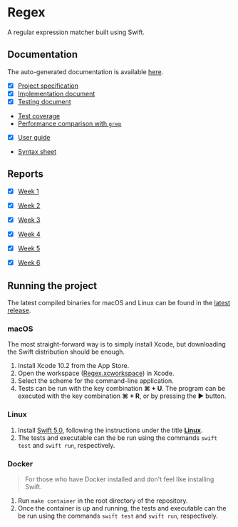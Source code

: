 # Regex

A regular expression matcher built using Swift.


## Documentation

The auto-generated documentation is available [here](https://xoudini.github.io/regex).

- [x] [Project specification](Docs/SPECIFICATION.md)
- [x] [Implementation document](Docs/IMPLEMENTATION.md)
- [x] [Testing document](Docs/TESTING.md)
 - [Test coverage](Docs/coverage.txt)
 - [Performance comparison with `grep`](Docs/performance.csv)
- [x] [User guide](Docs/USAGE.md)
 - [Syntax sheet](Docs/SYNTAX.md)


## Reports

- [x] [Week 1](Docs/Reports/1.md)
- [x] [Week 2](Docs/Reports/2.md)
- [x] [Week 3](Docs/Reports/3.md)
- [x] [Week 4](Docs/Reports/4.md)
- [x] [Week 5](Docs/Reports/5.md)
- [x] [Week 6](Docs/Reports/6.md)


## Running the project

The latest compiled binaries for macOS and Linux can be found in the [latest release](../../releases/tag/19.05.10).

### macOS

The most straight-forward way is to simply install Xcode, but downloading the Swift distribution should be enough.

1. Install Xcode 10.2 from the App Store.
2. Open the workspace ([Regex.xcworkspace](Regex.xcworkspace)) in Xcode.
3. Select the scheme for the command-line application.
4. Tests can be run with the key combination **⌘ + U**. The program can be executed with the key combination **⌘ + R**, or by pressing the ▶ button.


### Linux

1. Install [Swift 5.0][swift], following the instructions under the title **[Linux][swift-help]**.
2. The tests and executable can the be run using the commands `swift test` and `swift run`, respectively.


### Docker

> For those who have Docker installed and don't feel like installing Swift.

1. Run `make container` in the root directory of the repository.
2. Once the container is up and running, the tests and executable can the be run using the commands `swift test` and `swift run`, respectively.



[swift]: https://swift.org/download/
[swift-help]: https://swift.org/download/#using-downloads
